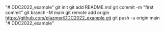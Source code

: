 "# DDC2022_example"  git init git add README.md git commit -m "first commit" git branch -M main git remote add origin https://github.com/plazmer/DDC2022_example.git git push -u origin main
"# DDC2022_example" 
